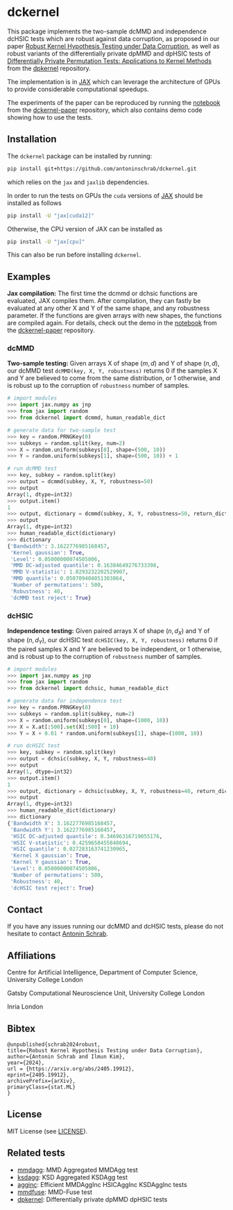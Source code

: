 # dckernel

This package implements the two-sample dcMMD and independence dcHSIC tests which are robust against data corruption, as proposed in our paper [Robust Kernel Hypothesis Testing under Data Corruption](https://arxiv.org/abs/2405.19912), as well as robust variants of the differentially private dpMMD and dpHSIC tests of [Differentially Private Permutation Tests: Applications to Kernel Methods](https://arxiv.org/abs/2310.19043) from the [dpkernel](https://github.com/antoninschrab/dpkernel/) repository.

The implementation is in [JAX](https://jax.readthedocs.io/) which can leverage the architecture of GPUs to provide considerable computational speedups.

The experiments of the paper can be reproduced by running the [notebook](https://github.com/antoninschrab/dckernel-paper/blob/main/experiments.ipynb) from the [dckernel-paper](https://github.com/antoninschrab/dckernel-paper/) repository, which also contains demo code showing how to use the tests.

## Installation

The `dckernel` package can be installed by running:
```bash
pip install git+https://github.com/antoninschrab/dckernel.git
```
which relies on the `jax` and `jaxlib` dependencies.

In order to run the tests on GPUs the `cuda` versions of [JAX](https://jax.readthedocs.io/en/latest/installation.html) should be installed as follows
```bash
pip install -U "jax[cuda12]"
```
Otherwise, the CPU version of JAX can be installed as
```bash
pip install -U "jax[cpu]"
```
This can also be run before installing `dckernel`.

## Examples

**Jax compilation:** The first time the dcmmd or dchsic functions are evaluated, JAX compiles them. 
After compilation, they can fastly be evaluated at any other X and Y of the same shape, and any robustness parameter. 
If the functions are given arrays with new shapes, the functions are compiled again.
For details, check out the demo in the [notebook](https://github.com/antoninschrab/dckernel-paper/blob/main/experiments.ipynb) from the [dckernel-paper](https://github.com/antoninschrab/dckernel-paper/) repository.

### dcMMD

**Two-sample testing:** Given arrays X of shape $(m, d)$ and Y of shape $(n, d)$, our dcMMD test `dcMMD(key, X, Y, robustness)` returns 0 if the samples X and Y are believed to come from the same distribution, or 1 otherwise, and is robust up to the corruption of `robustness` number of samples.

```python
# import modules
>>> import jax.numpy as jnp
>>> from jax import random
>>> from dckernel import dcmmd, human_readable_dict

# generate data for two-sample test
>>> key = random.PRNGKey(0)
>>> subkeys = random.split(key, num=2)
>>> X = random.uniform(subkeys[0], shape=(500, 10))
>>> Y = random.uniform(subkeys[1], shape=(500, 10)) + 1

# run dcMMD test
>>> key, subkey = random.split(key)
>>> output = dcmmd(subkey, X, Y, robustness=50)
>>> output
Array(1, dtype=int32)
>>> output.item()
1
>>> output, dictionary = dcmmd(subkey, X, Y, robustness=50, return_dictionary=True)
>>> output
Array(1, dtype=int32)
>>> human_readable_dict(dictionary)
>>> dictionary
{'Bandwidth': 3.1622776985168457,
 'Kernel gaussian': True,
 'Level': 0.05000000074505806,
 'MMD DC-adjusted quantile': 0.16384649276733398,
 'MMD V-statistic': 1.0293232202529907,
 'MMD quantile': 0.050709404051303864,
 'Number of permutations': 500,
 'Robustness': 40,
 'dcMMD test reject': True}
```

### dcHSIC

**Independence testing:** Given paired arrays X of shape $(n, d_X)$ and Y of shape $(n, d_Y)$, our dcHSIC test `dcHSIC(key, X, Y, robustness)` returns 0 if the paired samples X and Y are believed to be independent, or 1 otherwise, and is robust up to the corruption of `robustness` number of samples.

```python
# import modules
>>> import jax.numpy as jnp
>>> from jax import random
>>> from dckernel import dchsic, human_readable_dict

# generate data for independence test 
>>> key = random.PRNGKey(0)
>>> subkeys = random.split(subkey, num=2)
>>> X = random.uniform(subkeys[0], shape=(1000, 10))
>>> X = X.at[:500].set(X[:500] + 10)
>>> Y = X + 0.01 * random.uniform(subkeys[1], shape=(1000, 10))

# run dcHSIC test
>>> key, subkey = random.split(key)
>>> output = dchsic(subkey, X, Y, robustness=40)
>>> output
Array(1, dtype=int32)
>>> output.item()
1
>>> output, dictionary = dchsic(subkey, X, Y, robustness=40, return_dictionary=True)
>>> output
Array(1, dtype=int32)
>>> human_readable_dict(dictionary)
>>> dictionary
{'Bandwidth X': 3.1622776985168457,
 'Bandwidth Y': 3.1622776985168457,
 'HSIC DC-adjusted quantile': 0.34696316719055176,
 'HSIC V-statistic': 0.4259658455848694,
 'HSIC quantile': 0.027283163741230965,
 'Kernel X gaussian': True,
 'Kernel Y gaussian': True,
 'Level': 0.05000000074505806,
 'Number of permutations': 500,
 'Robustness': 40,
 'dcHSIC test reject': True}
```

## Contact

If you have any issues running our dcMMD and dcHSIC tests, please do not hesitate to contact [Antonin Schrab](https://antoninschrab.github.io).

## Affiliations

Centre for Artificial Intelligence, Department of Computer Science, University College London

Gatsby Computational Neuroscience Unit, University College London

Inria London

## Bibtex

```
@unpublished{schrab2024robust,
title={Robust Kernel Hypothesis Testing under Data Corruption}, 
author={Antonin Schrab and Ilmun Kim},
year={2024},
url = {https://arxiv.org/abs/2405.19912},
eprint={2405.19912},
archivePrefix={arXiv},
primaryClass={stat.ML}
}
```

## License

MIT License (see [LICENSE](LICENSE)).

## Related tests

- [mmdagg](https://github.com/antoninschrab/mmdagg/): MMD Aggregated MMDAgg test 
- [ksdagg](https://github.com/antoninschrab/ksdagg/): KSD Aggregated KSDAgg test
- [agginc](https://github.com/antoninschrab/agginc/): Efficient MMDAggInc HSICAggInc KSDAggInc tests
- [mmdfuse](https://github.com/antoninschrab/mmdfuse/): MMD-Fuse test
- [dpkernel](https://github.com/antoninschrab/dpkernel/): Differentially private dpMMD dpHSIC tests
